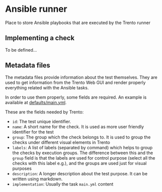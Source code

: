 # Ansible runner

Place to store Ansible playbooks that are executed by the Trento runner

## Implementing a check

To be defined...

## Metadata files

The metadata files provide information about the test themselves. They are used to get information
from the Trento Web GUI and render properly everything related with the Ansible tasks.

In order to use them properly, some fields are required. An example is available at [defaults/main.yml](roles/checks/1.1.1/defaults/main.yml).

These are the fields needed by Trento:

- `id`: The test unique identifier.
- `name`: A short name for the check. It is used as more user friendly identifier for the test
- `group`: The group which the check belongs to. It is used to group the checks under different visual elements in Trento
- `labels`: A list of labels (separated by command) which helps to group the checks by execution groups. The difference between this and the `group` field
is that the labels are used for control purpose (select all the checks with this label e.g.), and the groups are used just for visual purposes
- `description`: A longer description about the test purpose. It can be written using markdown.
- `implementation`: Usually the task `main.yml` content
